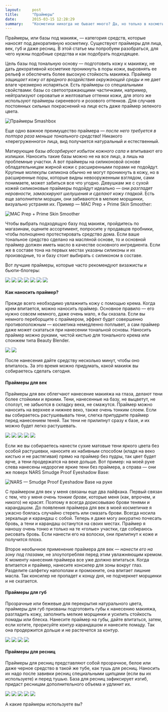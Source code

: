 ```yaml
---
layout:     post
title:      "Праймеры"
date:       2015-03-15 12:28:29
summary:    "Косметики никогда не бывает много? Да, но только в косметичке, для лица эта формула не применима. Праймеры помогают наносить меньше макияжа и сохраняют его в первозданном виде весь день."
---
```


Праймеры, или базы под макияж, — категория средств, которые наносят под декоративную косметику. Существуют праймеры для лица, век, губ и даже ресниц. В этой статье мы попробуем разобраться, для чего нужны подобные средства и как подобрать подходящее.

Цель базы под тональную основу — подготовить кожу к макияжу, не дать декоративной косметике проникнуть в поры кожи, выровнять ее рельеф и обеспечить более высокую стойкость макияжа. Праймер _защищает кожу от вредного воздействия окружающей среды_ и не дает влаге чрезмерно испаряться. Есть праймеры со специальными свойствами: базы со светоотражающими частичками, например, нейтрализуют сероватые и желтоватые оттенки кожи, для этого же используют праймеры сиреневого и розового оттенков. Для случаев постоянных сильных покраснений на лице есть даже праймер зеленого цвета.

![Праймеры Smashbox](/images/20150315/smashbox.jpg)

Еще одно важное преимущество праймера — _после него требуется в полтора раза меньше тонального средства_! Никакого «перегруженного» лица, вид получается натуральный и естественный.

Матирующие базы _абсорбируют избыток кожного сала_ и впитывают его излишки. Наносить такие базы можно не на все лицо, а лишь на проблемные участки. А вот праймеры на силиконовой основе обладательницам жирной кожи с расширенными порами не подойдут. Крупные молекулы силикона обычно не могут проникнуть в кожу, но в расширенные поры, которые видны невооруженным взглядом, сами понимаете, может забиться все что угодно. Девушкам же с сухой кожей силиконовые праймеры подойдут идеально — они _разгладят неровности, замаскируют шелушения и сделают кожу гладкой_. Есть еще заполнители морщин, они забиваются в мелкие морщинки, визуально устраняя их. Пример — MAC Prep + Prime Skin Smoother:

![MAC Prep + Prime Skin Smoother](/images/20150315/mirror.jpg)

Чтобы выбрать подходящую базу под макияж, пройдитесь по магазинам, оцените ассортимент, попросите у продавцов пробники, чтобы полноценно протестировать средство дома. Если ваше тональное средство сделано на масляной основе, то и основной праймер должен иметь масло в качестве основного ингредиента. Если же в составе тона на первых местах указаны силиконы и их производные, то и базу стоит выбирать с силиконом в составе.

Вот лучшие праймеры, которые часто рекомендуют визажисты и бьюти-блогеры:

<div class="fotorama"
	data-nav="thumbs">
  <img src="/images/20150315/gallery_3/Clinique-Superprimer-Face-Primers.jpg" data-caption="Clinique – Superprimer face primers">
  <img src="/images/20150315/gallery_3/Dior-Skin-Refining-Matte-Primer.jpg" data-caption="Dior – Skin refining matte primer">
  <img src="/images/20150315/gallery_3/Estee-Lauder-Matte-Perfecting-Primer.jpg" data-caption="Estee Lauder – Matte perfecting primer">
  <img src="/images/20150315/gallery_3/Guerlain-Meteorites-Perles-Light-Perfecting-Primer-White-Booster.jpg" data-caption="Guerlain Meteorites – Perles light perfecting primer white booster">
  <img src="/images/20150315/gallery_3/Loreal-Paris-Lumi-Magique-Pure-Light-Primer.jpg" data-caption="L'Oréal Paris – Lumi magique pure light primer">
  <img src="/images/20150315/gallery_3/MAC-Prep-Prime-Skin.jpg" data-caption="MAC – Prep+Prime skin">
  <img src="/images/20150315/gallery_3/Mary-Kay-Founation-Primer.jpg" data-caption="Mary Kay - Foundation primer">
</div>

#### Как наносить праймер?

Прежде всего необходимо увлажнить кожу с помощью крема. Когда крем впитается, можно наносить праймер. Основное правило — его нужно совсем немного, даже очень мало, я бы сказала. Если вы немного переборщите с праймером, эффект будет совершенно противоположным — косметика немедленно поплывет, а сам праймер даже может скататься при нанесении тональной основы. Наносить праймер можно руками, чистой кистью для тонального крема или спонжем типа Beauty Blender.

<div class="fotorama"
	data-nav="thumbs">
  <img src="/images/20150315/gallery_4/Beauty-Blender.jpg" data-caption="Beauty Blender">
  <img src="/images/20150315/gallery_4/Mac-190-Foundation-Brush.jpg" data-caption="MAC – 190 foundation brush">
</div>

После нанесения дайте средству несколько минут, чтобы оно впиталось. За это время можно придумать, какой макияж вы собираетесь сделать сегодня.

#### Праймеры для век

Праймеры для век облегчают нанесение макияжа на глаза, делают тени более стойкими и яркими. Тени, нанесенные на базу, не выцветут, не сползут, не забьются в складку века, не смажутся. Праймер можно наносить на верхнее и нижнее веко, также очень тонким слоем. Если вы собираетесь растушевывать тени, слегка припудрите праймер перед нанесением теней. Так тени не прилипнут сразу к базе, и их можно будет легко растушевать.

<div class="fotorama"
	data-nav="thumbs">
  <img src="/images/20150315/gallery_5/Clinique-All-About-Shadow-Primer.jpg" data-caption="Clinique – All about shadow primer">
  <img src="/images/20150315/gallery_5/NARS-Smudge-Proof-Eyeshadow-Base.jpg" data-caption="NARS – Smudge proof eyeshadow base">
  <img src="/images/20150315/gallery_5/Smashbox-Photo-Finish-Lid-Primer.jpg" data-caption="Smashbox – Photo finish lid primer">
  <img src="/images/20150315/gallery_5/Urban-Decay-Eyeshadow-Primer-Potion.jpg" data-caption="Urban Decay – Eyeshadow primer potion">
  <img src="/images/20150315/gallery_5/Vichy-Idealia-Yeux.jpg" data-caption="Vichy – Idealia yeux">
</div>

Если же вы собираетесь нанести сухие матовые тени яркого цвета без особой растушевки, наносите их набивным способом (кладя на веко кистью и не растягивая) прямо на праймер без пудры, так цвет будет ярче, а тени продержатся на веке дольше. Вот пример: на моей руке слева нанесены недорогие яркие тени без праймера, а справа — они же поверх NARS Smudge Proof Eyeshadow Base:

![NARS — Smudge Proof Eyeshadow Base на руке](/images/hand.jpg)

С праймером для век у меня связаны еще два лайфхака. Первый связан с тем, что у меня очень _тонкие брови_, которые меня (как, впрочем, и никого) не красят. Поэтому я всегда дорисовываю брови тенями и карандашом. До появления праймера для век в моей косметичке я ужасно боялась случайно стереть или смазать брови. Всегда носила зеркальце и карандаш с собой. Теперь я даже могу аккуратно почесать бровь, а тени и карандаш останутся на своих местах. Праймер я наношу очень тонко и только на те «голые» участки, где собираюсь рисовать бровь. Если нанести его на волоски, они прилипнут к коже и получится плохо.

Второе необычное применение праймера для век — _нанести его на зону под глазами_, не злоупотребляя перед этим увлажняющим кремом. К моменту нанесения праймера все уже должно впитаться. Когда впитается и праймер, нанесите консилер для зоны вокруг глаз. Разделите салфетку напополам и промокните, она впитает лишние масла. Так консилер не пропадет к концу дня, не подчеркнет морщинки и не скатается.


#### Праймеры для губ

Прозрачные или бежевые для перекрытия натурального цвета, праймеры для губ призваны подготовить губы к нанесению макияжа, разгладить кожу, заполнить мелкие морщинки и усилить стойкость помады или блеска. Нанесите праймер на губы, дайте впитаться, затем, если хотите, прорисуйте контур карандашом и нанесите помаду. Так она продержится дольше и не растечется за контур.

<div class="fotorama"
	data-nav="thumbs">
  <img src="/images/20150315/gallery_7/mac-prep–prime-lip-base.jpg" data-caption="MAC – Prep+Prime lip base">
  <img src="/images/20150315/gallery_7/nyx-lip-primer.jpg" data-caption="NYX – Lip primer">
  <img src="/images/20150315/gallery_7/occ-lip-tar.jpg" data-caption="OCC – Lip tar">
  <img src="/images/20150315/gallery_7/studio-lip-primer-plumper.jpg" data-caption="elf – Studio lip primer plumper">
</div>

#### Праймеры для ресниц

Праймеры для ресниц представляют собой прозрачное, белое или даже черное средство в такой же тубе, как тушь для ресниц. Наносить их надо после завивки ресниц специальными щипцами (если вы их используете) и перед тушью. База для ресниц зафиксирует изгиб, придаст ресницам дополнительного объема и удлинит их.

<div class="fotorama"
	data-nav="thumbs">
  <img src="/images/20150315/gallery_8/artdeco-lash-booster.jpg" data-caption="Artdeco – Lash booster">
  <img src="/images/20150315/gallery_8/clinique-lash-building-primer.jpg" data-caption="Clinique – Lash building primer">
  <img src="/images/20150315/gallery_8/dior-diorshow-maximizer-lash-plumping-serum.jpg" data-caption="Dior – Diorshow – Maximizer lash plumping serum">
  <img src="/images/20150315/gallery_8/elf-studio-mascara-primer.jpg" data-caption="elf – Studio mascara primer">
  <img src="/images/20150315/gallery_8/estee-lauder-little-black-primer.jpg" data-caption="Estee Lauder – Little black primer">
</div>

А какие праймеры используете вы?
